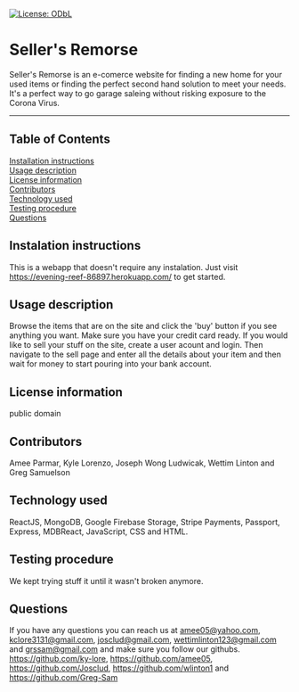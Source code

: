 [![License: ODbL](https://img.shields.io/badge/License-PDDL-brightgreen.svg)](https://opendatacommons.org/licenses/pddl/)
  # Seller's Remorse
  Seller's Remorse is an e-comerce website for finding a new home for your used items or finding the perfect second hand solution to meet your needs.  It's a perfect way to go garage saleing without risking exposure to the Corona Virus.
  ***
  ## Table of Contents
  [Installation instructions](#instalation-instructions)  
  [Usage description](#usage-description)  
  [License information](#license-information)  
  [Contributors](#contributors)  
  [Technology used](#technology-used)  
  [Testing procedure](#testing-procedure)  
  [Questions](#questions)  
  ## Instalation instructions
  This is a webapp that doesn't require any instalation.  Just visit   https://evening-reef-86897.herokuapp.com/ to get started.  
  ## Usage description
  Browse the items that are on the site and click the 'buy' button if you see anything you want.  Make sure you have your credit card ready.  If you would like to sell your stuff on the site, create a user acount and login. Then navigate to the sell page and enter all the details about your item and then wait for money to start pouring into your bank account.    
  ## License information
  public domain   
  ## Contributors
  Amee Parmar, Kyle Lorenzo, Joseph Wong Ludwicak, Wettim Linton and Greg Samuelson  
  ## Technology used
  ReactJS, MongoDB, Google Firebase Storage, Stripe Payments, Passport, Express, MDBReact, JavaScript, CSS and HTML.  
  ## Testing procedure
  We kept trying stuff it until it wasn't broken anymore.  
  ## Questions  
  If you have any questions you can reach us at amee05@yahoo.com, kclore3131@gmail.com, josclud@gmail.com, wettimlinton123@gmail.com and grssam@gmail.com and make sure you follow our githubs. https://github.com/ky-lore, https://github.com/amee05, https://github.com/Josclud, https://github.com/wlinton1 and https://github.com/Greg-Sam

